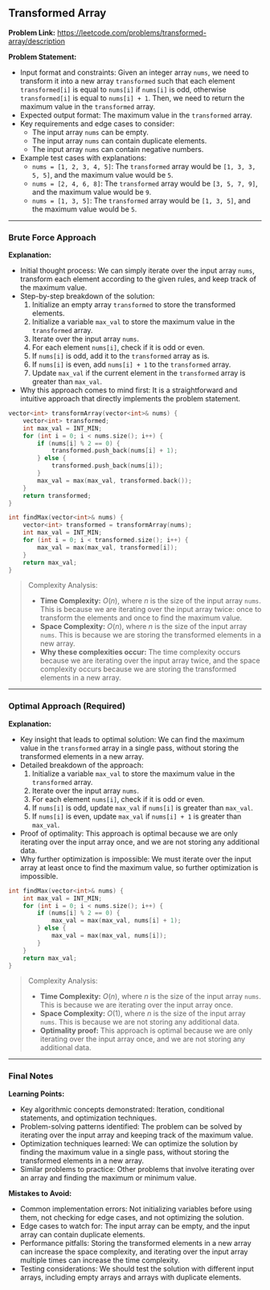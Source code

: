 ## Transformed Array
**Problem Link:** https://leetcode.com/problems/transformed-array/description

**Problem Statement:**
- Input format and constraints: Given an integer array `nums`, we need to transform it into a new array `transformed` such that each element `transformed[i]` is equal to `nums[i]` if `nums[i]` is odd, otherwise `transformed[i]` is equal to `nums[i] + 1`. Then, we need to return the maximum value in the `transformed` array.
- Expected output format: The maximum value in the `transformed` array.
- Key requirements and edge cases to consider:
  - The input array `nums` can be empty.
  - The input array `nums` can contain duplicate elements.
  - The input array `nums` can contain negative numbers.
- Example test cases with explanations:
  - `nums = [1, 2, 3, 4, 5]`: The `transformed` array would be `[1, 3, 3, 5, 5]`, and the maximum value would be `5`.
  - `nums = [2, 4, 6, 8]`: The `transformed` array would be `[3, 5, 7, 9]`, and the maximum value would be `9`.
  - `nums = [1, 3, 5]`: The `transformed` array would be `[1, 3, 5]`, and the maximum value would be `5`.

---

### Brute Force Approach

**Explanation:**
- Initial thought process: We can simply iterate over the input array `nums`, transform each element according to the given rules, and keep track of the maximum value.
- Step-by-step breakdown of the solution:
  1. Initialize an empty array `transformed` to store the transformed elements.
  2. Initialize a variable `max_val` to store the maximum value in the `transformed` array.
  3. Iterate over the input array `nums`.
  4. For each element `nums[i]`, check if it is odd or even.
  5. If `nums[i]` is odd, add it to the `transformed` array as is.
  6. If `nums[i]` is even, add `nums[i] + 1` to the `transformed` array.
  7. Update `max_val` if the current element in the `transformed` array is greater than `max_val`.
- Why this approach comes to mind first: It is a straightforward and intuitive approach that directly implements the problem statement.

```cpp
vector<int> transformArray(vector<int>& nums) {
    vector<int> transformed;
    int max_val = INT_MIN;
    for (int i = 0; i < nums.size(); i++) {
        if (nums[i] % 2 == 0) {
            transformed.push_back(nums[i] + 1);
        } else {
            transformed.push_back(nums[i]);
        }
        max_val = max(max_val, transformed.back());
    }
    return transformed;
}

int findMax(vector<int>& nums) {
    vector<int> transformed = transformArray(nums);
    int max_val = INT_MIN;
    for (int i = 0; i < transformed.size(); i++) {
        max_val = max(max_val, transformed[i]);
    }
    return max_val;
}
```

> Complexity Analysis:
> - **Time Complexity:** $O(n)$, where $n$ is the size of the input array `nums`. This is because we are iterating over the input array twice: once to transform the elements and once to find the maximum value.
> - **Space Complexity:** $O(n)$, where $n$ is the size of the input array `nums`. This is because we are storing the transformed elements in a new array.
> - **Why these complexities occur:** The time complexity occurs because we are iterating over the input array twice, and the space complexity occurs because we are storing the transformed elements in a new array.

---

### Optimal Approach (Required)

**Explanation:**
- Key insight that leads to optimal solution: We can find the maximum value in the `transformed` array in a single pass, without storing the transformed elements in a new array.
- Detailed breakdown of the approach:
  1. Initialize a variable `max_val` to store the maximum value in the `transformed` array.
  2. Iterate over the input array `nums`.
  3. For each element `nums[i]`, check if it is odd or even.
  4. If `nums[i]` is odd, update `max_val` if `nums[i]` is greater than `max_val`.
  5. If `nums[i]` is even, update `max_val` if `nums[i] + 1` is greater than `max_val`.
- Proof of optimality: This approach is optimal because we are only iterating over the input array once, and we are not storing any additional data.
- Why further optimization is impossible: We must iterate over the input array at least once to find the maximum value, so further optimization is impossible.

```cpp
int findMax(vector<int>& nums) {
    int max_val = INT_MIN;
    for (int i = 0; i < nums.size(); i++) {
        if (nums[i] % 2 == 0) {
            max_val = max(max_val, nums[i] + 1);
        } else {
            max_val = max(max_val, nums[i]);
        }
    }
    return max_val;
}
```

> Complexity Analysis:
> - **Time Complexity:** $O(n)$, where $n$ is the size of the input array `nums`. This is because we are iterating over the input array once.
> - **Space Complexity:** $O(1)$, where $n$ is the size of the input array `nums`. This is because we are not storing any additional data.
> - **Optimality proof:** This approach is optimal because we are only iterating over the input array once, and we are not storing any additional data.

---

### Final Notes

**Learning Points:**
- Key algorithmic concepts demonstrated: Iteration, conditional statements, and optimization techniques.
- Problem-solving patterns identified: The problem can be solved by iterating over the input array and keeping track of the maximum value.
- Optimization techniques learned: We can optimize the solution by finding the maximum value in a single pass, without storing the transformed elements in a new array.
- Similar problems to practice: Other problems that involve iterating over an array and finding the maximum or minimum value.

**Mistakes to Avoid:**
- Common implementation errors: Not initializing variables before using them, not checking for edge cases, and not optimizing the solution.
- Edge cases to watch for: The input array can be empty, and the input array can contain duplicate elements.
- Performance pitfalls: Storing the transformed elements in a new array can increase the space complexity, and iterating over the input array multiple times can increase the time complexity.
- Testing considerations: We should test the solution with different input arrays, including empty arrays and arrays with duplicate elements.